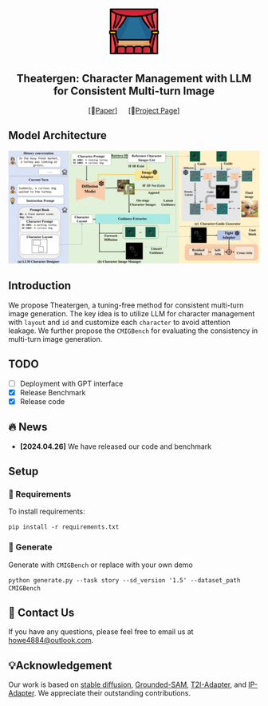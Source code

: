 <p align="center">
  <img src= "scripts/icon.png" height=100>

</p>

<!-- ## <div align="center"><b>ConsistentID</b></div> -->

<div align="center">
  
## Theatergen: Character Management with LLM for Consistent Multi-turn Image
[📄[Paper](https://howe140.github.io/theatergen.io/)] &emsp; [🚩[Project Page](https://howe140.github.io/theatergen.io/)] <br>


</div>



## Model Architecture
![Teaser figure](scripts/model.png)


## Introduction
We propose Theatergen, a tuning-free method for consistent multi-turn image generation. The key idea is to utilize LLM for character management with `layout` and `id` and customize each `character` to avoid attention leakage. We further propose the `CMIGBench` for evaluating the consistency in multi-turn image generation.

## TODO
- [ ] Deployment with GPT interface  
- [x] Release Benchmark  
- [x] Release code  

## :fire: News
* **[2024.04.26]** We have released our code and benchmark


## Setup
### 🔧 Requirements

To install requirements:

```setup
pip install -r requirements.txt
```

### 🚀 Generate
Generate with `CMIGBench` or replace with your own demo

```setup
python generate.py --task story --sd_version '1.5' --dataset_path CMIGBench
```
## 👀 Contact Us
If you have any questions, please feel free to email us at howe4884@outlook.com.

## 💡Acknowledgement
Our work is based on [stable diffusion](https://github.com/Stability-AI/StableDiffusion), [Grounded-SAM](https://github.com/IDEA-Research/Grounded-Segment-Anything), [T2I-Adapter](https://github.com/TencentARC/T2I-Adapter), and [IP-Adapter](https://github.com/tencent-ailab/IP-Adapter). We appreciate their outstanding contributions.


